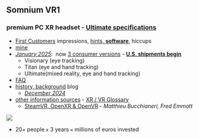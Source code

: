---
---
## Somnium VR1
### premium PC XR headset - [Ultimate specifications](https://vrgineers.com/somnium-vr1-mr/)
- [First Customers](XR/first.htm) impressions, [hints, **software**](XR/first.htm#software), hiccups
- [mine](XR/mine.htm)  
- [*January 2025*](XR/AMA3Jan25.htm):&nbsp; now [3 consumer versions](https://store.somniumspace.com/) - 
	[**U.S. shipments begin**](https://www.roadtovr.com/somnium-begins-shipping-vr1-pc-vr-headset-in-the-us-announces-incoming-price-hike/)
	- Visionary (eye tracking)
	- Titan (eye and hand tracking)
	- Ultimate(mixed reality, eye and hand tracking)
- [FAQ](XR/FAQ.htm)  
- [history, background](XR/VR1.html) blog
	- [*December 2024*](XR/Dec2024.htm)  
- [other information sources](XR/Somnium_VR1_sources.htm) - [XR / VR Glossary](XR/Glossary)  
	- [SteamVR, OpenXR & OpenVR](XR/mbucchia.html) - *Matthieu Bucchianeri, Fred Emmott*  

![](https://store.somniumspace.com/cdn/shop/files/VR1_0006_VR_ET_MR_HT_2_1500x_crop_center.jpg)
- 20+ people `x` 3 years `=` millions of euros invested
